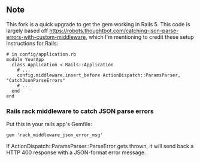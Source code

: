 ## Note

This fork is a quick upgrade to get the gem working in Rails 5. This code is largely based off https://robots.thoughtbot.com/catching-json-parse-errors-with-custom-middleware, which I'm mentioning to credit these setup instructions for Rails:

```
# in config/application.rb
module YourApp
  class Application < Rails::Application
    # ...
    config.middleware.insert_before ActionDispatch::ParamsParser, "CatchJsonParseErrors"
    # ...
  end
end
```


### Rails rack middleware to catch JSON parse errors

Put this in your rails app's Gemfile:

    gem 'rack_middleware_json_error_msg'

If ActionDispatch::ParamsParser::ParseError gets thrown, it will send back a
HTTP 400 response with a JSON-format error message.
